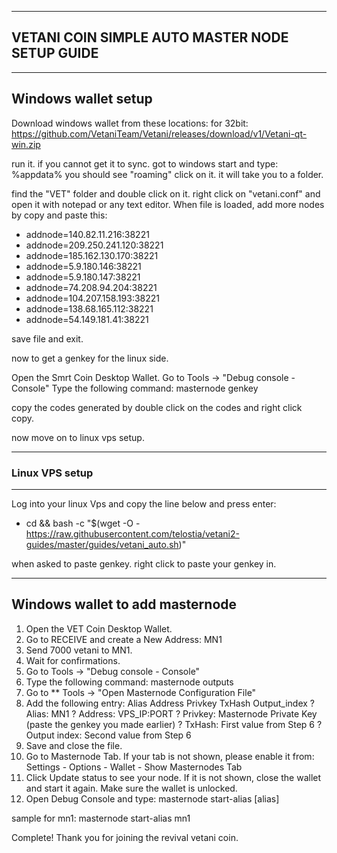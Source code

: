 ----------------------------------------------------
VETANI COIN SIMPLE AUTO MASTER NODE SETUP GUIDE 
----------------------------------------------------

-----------------------------
Windows wallet setup
-----------------------------

Download windows wallet from these locations:
for 32bit: 
https://github.com/VetaniTeam/Vetani/releases/download/v1/Vetani-qt-win.zip

run it. if you cannot get it to sync. got to windows start and type:
%appdata% 
you should see "roaming" click on it. it will take you to a folder.

find the "VET" folder and double click on it.
right click on "vetani.conf" and open it with notepad or any text editor.
When file is loaded, add more nodes by copy and paste this:

* addnode=140.82.11.216:38221
* addnode=209.250.241.120:38221
* addnode=185.162.130.170:38221
* addnode=5.9.180.146:38221
* addnode=5.9.180.147:38221
* addnode=74.208.94.204:38221
* addnode=104.207.158.193:38221
* addnode=138.68.165.112:38221
* addnode=54.149.181.41:38221

save file and exit.

now to get a genkey for the linux side.

Open the Smrt Coin Desktop Wallet. 
Go to Tools -> "Debug console - Console" 
Type the following command: masternode genkey

copy the codes generated by double click on the codes and right click copy.

now move on to linux vps setup.

-----------------------
### Linux VPS setup
----------------------

Log into your linux Vps and copy the line below and press enter:

* cd && bash -c "$(wget -O - https://raw.githubusercontent.com/telostia/vetani2-guides/master/guides/vetani_auto.sh)"


when asked to paste genkey. right click to paste your genkey in.



---------------------------------
Windows wallet to add masternode 
---------------------------------

1.   Open the VET Coin Desktop Wallet. 
2.   Go to RECEIVE and create a New Address: MN1 
3.   Send 7000 vetani to MN1. 
4.   Wait for confirmations. 
5.   Go to Tools -> "Debug console - Console" 
6.   Type the following command: masternode outputs 
7.   Go to ** Tools -> "Open Masternode Configuration File" 
8.   Add the following entry: 
Alias Address Privkey TxHash Output_index 
?  Alias: MN1 
?  Address: VPS_IP:PORT 
?  Privkey: Masternode Private Key (paste the genkey you made earlier)
?  TxHash: First value from Step 6 
?  Output index: Second value from Step 6 
9.   Save and close the file. 
10.   Go to Masternode Tab. If your tab is not shown, please enable it 
from: Settings - Options - Wallet - Show Masternodes Tab 
11.   Click Update status to see your node. If it is not shown, close the wallet and 
start it again. Make sure the wallet is unlocked. 
12.   Open Debug Console and type: 
masternode start-alias [alias] 

sample for mn1:
masternode start-alias mn1

Complete! Thank you for joining the revival vetani coin.

 